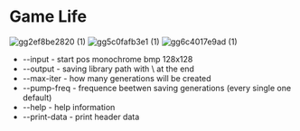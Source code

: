 # Game Life
![gg2ef8be2820 (1)](https://github.com/drlinggg/14labgamelife/assets/124909828/6d403e43-def5-48e0-b846-f0889cafc182)
![gg5c0fafb3e1 (1)](https://github.com/drlinggg/14labgamelife/assets/124909828/4c42d075-6edd-4fbd-a39f-68317114322b)
![gg6c4017e9ad (1)](https://github.com/drlinggg/14labgamelife/assets/124909828/881d840a-82e5-4bce-9819-de1cd33c7ef5)

- --input - start pos monochrome bmp 128x128
- --output - saving library path with \ at the end
- --max-iter - how many generations will be created
- --pump-freq - frequence beetwen saving generations (every single one default)
- --help - help information
- --print-data - print header data
